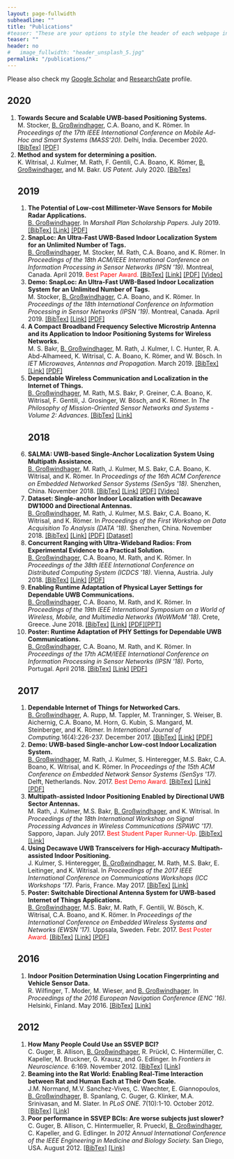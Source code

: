 ```yaml
---
layout: page-fullwidth
subheadline: ""
title: "Publications"
#teaser: "These are your options to style the header of each webpage individually. <em>Feeling Responsive</em> uses <a href='http://srobbin.com/jquery-plugins/backstretch/'>Backstretch by Scott Robin</a> to expand them from left to right. The width should be 1600 pixel or higher using a ratio like 16:9 or 21:9 or 2:1."
teaser: ""
header: no
#   image_fullwidth: "header_unsplash_5.jpg"
permalink: "/publications/"
---
```

<!---<ul>
    {% for post in site.tags.header %}
    <li><a href="{{ site.url }}{{ site.baseurl }}{{ post.url }}">{{ post.title }}</a></li>
    {% endfor %}
</ul>--->

Please also check my <a href="https://scholar.google.at/citations?user=yteSRaIAAAAJ&hl=de&oi=ao">Google Scholar</a> and <a href="https://www.researchgate.net/profile/Bernhard_Grosswindhager">ResearchGate</a> profile.
<h2>2020</h2>
<ol class="bibliography">
<li><span id="stocker2020secure"><b>Towards Secure and Scalable UWB-based Positioning Systems.</b> <br> M. Stocker, <u>B. Großwindhager</u>, C.A. Boano, and K. Römer. In <i>Proceedings of the 17th IEEE International Conference on Mobile Ad-Hoc and Smart Systems (MASS'20).</i> Delhi, India. December 2020. </span>
<span onclick="toggleTextstocker2020secure()"><a href="#" onclick="return false;">[BibTex]</a> </span> <a href="../pubs/stocker2020secure.pdf">[PDF]</a>
<div class="textstocker2020secure" style="display:none"><div class="highlight"><pre>@inproceedings{stocker2020secure,
 author = {Stocker, Michael and Gro{\ss}windhager, Bernhard and Boano, Carlo Alberto and R\"{o}mer, Kay},
 title = {Towards Secure and Scalable UWB-based Positioning Systems},
 booktitle = {17th IEEE International Conference on Mobile Ad-Hoc and Smart Systems},
 series = {MASS'20},
 year = {2020},
 location = {Delhi, India},
} 
</pre></div></div> <script> function toggleTextstocker2020secure() { $('.textstocker2020secure').toggle(); } </script>
</li>
<li><span id="witrisal2020positionpatent"><b>Method and system for determining a position.</b> <br> K. Witrisal, J. Kulmer, M. Rath, F. Gentili, C.A. Boano, K. Römer, <u>B. Großwindhager</u>, and M. Bakr. <i>US Patent.</i> July 2020. </span>
<span onclick="toggleTextwitrisal2020positionpatent()"><a href="#" onclick="return false;">[BibTex]</a> </span> 
<div class="textwitrisal2020positionpatent" style="display:none"><div class="highlight"><pre>@misc{witrisal2020positionpatent,
 author={Witrisal, Klaus and Kulmer, Josef and Rath, Michael and Gentili, Fabrizio and Boano, Carlo Alberto and R{\"o}mer, Kay Uwe and Grosswindhager, Bernhard and Bakr, Mustafa Safaa Ahmed},
 title={Method and system for determining a position},
 url={https://patents.google.com/patent/US20200217920A1/en},
 year={2020},
 month=jul,
 publisher={Google Patents},
 note={US Patent App. 16/624,359}
} 
</pre></div></div> <script> function toggleTextwitrisal2020positionpatent() { $('.textwitrisal2020positionpatent').toggle(); } </script>
</li>


<h2>2019</h2>

<ol class="bibliography">
<li><span id="grosswindhager2019mmwave"><b>The Potential of Low-cost Millimeter-Wave Sensors for Mobile Radar Applications.</b> <br> <u>B. Großwindhager</u>. In <i>Marshall Plan Scholarship Papers.</i> July 2019.</span>
<span onclick="toggleTextgrosswindhager2019mmwave()"><a href="#" onclick="return false;">[BibTex]</a> </span> <a href="https://static1.squarespace.com/static/559921a3e4b02c1d7480f8f4/t/5d4a91c2e6cf6c000129fbb8/1565168078616/Grosswindhager+Bernhard_+868.pdf">[Link]</a> <a href="../pubs/grosswindhager2019mmwave.pdf">[PDF]</a> <div class="textgrosswindhager2019mmwave" style="display:none"><div class="highlight"><pre>@inproceedings{grosswindhager2019mmwave,
 author = {Gro{\ss}windhager, Bernhard},
 title = {The Potential of Low-cost Millimeter-Wave Sensors for Mobile Radar Applications},
 booktitle = {Marshall Plan Scholarship Papers},
 year = {2019}
}
</pre></div></div> <script> function toggleTextgrosswindhager2019mmwave() { $('.textgrosswindhager2019mmwave').toggle(); } </script>
</li>
<li><span id="grosswindhager2019snaploc"><b>SnapLoc: An Ultra-Fast UWB-Based Indoor Localization System for an Unlimited Number of Tags.</b> <br> <u>B. Großwindhager</u>, M. Stocker, M. Rath, C.A. Boano, and K. Römer. In <i>Proceedings of the 18th ACM/IEEE International Conference on Information Processing in Sensor Networks (IPSN ’19).</i> Montreal, Canada. April 2019. <font color="red">Best Paper Award. </font></span>
<span onclick="toggleTextgrosswindhager2019snaploc()"><a href="#" onclick="return false;">[BibTex]</a> </span> <a href="https://dl.acm.org/citation.cfm?id=3310389">[Link]</a> <a href="../pubs/grosswindhager2019snaploc.pdf">[PDF]</a>
<a href="/snaploc_video/">[Video]</a>
<div class="textgrosswindhager2019snaploc" style="display:none"><div class="highlight"><pre>@inproceedings{grosswindhager2019snaploc,
 author = {Gro{\ss}windhager, Bernhard and Stocker, Michael and Rath, Michael and Boano, Carlo Alberto and R\"{o}mer, Kay},
 title = {SnapLoc: An Ultra-fast UWB-based Indoor Localization System for an Unlimited Number of Tags},
 booktitle = {Proceedings of the 18th ACM/IEEE International Conference on Information Processing in Sensor Networks},
 series = {IPSN '19},
 year = {2019},
 isbn = {978-1-4503-6284-9},
 location = {Montreal, Quebec, Canada},
 pages = {61--72},
 numpages = {12},
 url = {http://doi.acm.org/10.1145/3302506.3310389},
 doi = {10.1145/3302506.3310389},
 acmid = {3310389}
} 
</pre></div></div> <script> function toggleTextgrosswindhager2019snaploc() { $('.textgrosswindhager2019snaploc').toggle(); } </script>
</li>
<li><span id="stocker2019snaplocdemo"><b>Demo: SnapLoc: An Ultra-Fast UWB-Based Indoor Localization System for an Unlimited Number of Tags.</b> <br> M. Stocker, <u>B. Großwindhager</u>, C.A. Boano, and K. Römer. In <i>Proceedings of the 18th International Conference on Information Processing in Sensor Networks (IPSN ’19).</i> Montreal, Canada. April 2019.</span>
<span onclick="toggleTextstocker2019snaplocdemo()"><a href="#" onclick="return false;">[BibTex]</a> </span> <a href="https://dl.acm.org/citation.cfm?id=3312487">[Link]</a> <a href="../pubs/stocker2019snaplocdemo.pdf">[PDF]</a> <div class="textstocker2019snaplocdemo" style="display:none"><div class="highlight"><pre>@inproceedings{stocker2019snaplocdemo,
 author = {Stocker, Michael and Gro{\ss}windhager, Bernhard and Boano, Carlo Alberto and R\"{o}mer, Kay},
 title = {SnapLoc: An Ultra-fast UWB-based Indoor Localization System for an Unlimited Number of Tags: Demo Abstract},
 booktitle = {Proceedings of the 18th International Conference on Information Processing in Sensor Networks},
 series = {IPSN '19},
 year = {2019},
 isbn = {978-1-4503-6284-9},
 location = {Montreal, Quebec, Canada},
 pages = {348--349},
 numpages = {2},
 url = {http://doi.acm.org/10.1145/3302506.3312487},
 doi = {10.1145/3302506.3312487},
 acmid = {3312487},
} 
</pre></div></div> <script> function toggleTextstocker2019snaplocdemo() { $('.textstocker2019snaplocdemo').toggle(); } </script>
</li>
<li><span id="bakr2019antenna"><b>A Compact Broadband Frequency Selective Microstrip Antenna and its Application to Indoor Positioning Systems for Wireless Networks.</b> <br> M. S. Bakr, <u>B. Großwindhager</u>, M. Rath, J. Kulmer, I. C. Hunter, R. A. Abd-Alhameed, K. Witrisal, C. A. Boano, K. Römer, and W. Bösch. In <i>IET Microwaves, Antennas and Propagation.</i> March 2019.</span>
<span onclick="toggleTextbakr2019antenna()"><a href="#" onclick="return false;">[BibTex]</a> </span> <a
href="http://ietdl.org/t/ga0kX">[Link]</a> <a href="../pubs/bakr2019antenna.pdf">[PDF]</a> <div class="textbakr2019antenna" style="display:none"><div class="highlight"><pre>@article{bakr2019antenna,
  author = {Bakr, Mustafa S. and Gro{\ss}windhager, Bernhard and Rath, Michael and Kulmer, Josef and Hunter, Ian C. and Abd-Alhameed, Raed A. and Witrisal, Klaus and Boano, Carlo A. and R{\"o}mer, Kay and B{\"o}sch, Wolfgang},
  title = {A Compact Broadband Frequency Selective Microstrip Antenna and Its Application to Indoor Positioning Systems for Wireless Networks},
  ISSN = {1751-8725},
  journal = {IET Microwaves, Antennas and Propagation},
  year = {2019},
  month = {March},
  publisher ={Institution of Engineering and Technology},
}
</pre></div></div> <script> function toggleTextbakr2019antenna() { $('.textbakr2019antenna').toggle(); } </script> </li>
<li><span id="grosswindhager2018bookdependable"><b>Dependable Wireless Communication and Localization in the Internet of Things.</b> <br> <u>B. Großwindhager</u>, M. Rath, M.S. Bakr, P. Greiner, C.A. Boano, K. Witrisal, F. Gentili, J. Grosinger, W. Bösch, and K. Römer. In <i>The Philosophy of Mission-Oriented Sensor Networks and Systems - Volume 2: Advances</i>.</span>
<span onclick="toggleTextgrosswindhager2018bookdependable()"><a href="#" onclick="return false;">[BibTex]</a> </span> <a
href="https://link.springer.com/chapter/10.1007/978-3-319-92384-0_7">[Link]</a> <div class="textgrosswindhager2018bookdependable" style="display:none"><div class="highlight"><pre>@Inbook{grosswindhager2019bookdependable,
  author={Gro{\ss}windhager, Bernhard and Rath, Michael and Bakr, Mustafa S. and Greiner, Philipp and Boano, Carlo Alberto and Witrisal, Klaus and Gentili, Fabrizio and Grosinger, Jasmin and B{\"o}sch, Wolfgang and R{\"o}mer, Kay},
  editor={Ammari, Habib M.},
  title={Dependable Wireless Communication and Localization in the Internet of Things},
  bookTitle={Mission-Oriented Sensor Networks and Systems: Art and Science: Volume 2: Advances},
  year={2019},
  publisher={Springer International Publishing},
  address={Cham},
  pages={209--256},
  isbn={978-3-319-92384-0},
  doi={10.1007/978-3-319-92384-0_7},
  url={https://doi.org/10.1007/978-3-319-92384-0_7}
}
</pre></div></div> <script> function toggleTextgrosswindhager2018bookdependable() { $('.textgrosswindhager2018bookdependable').toggle(); } </script> </li>


<h2>2018</h2>

<li><span id="grosswindhager2018salma"><b>SALMA: UWB-based Single-Anchor Localization System Using Multipath Assistance.</b> <br> <u>B. Großwindhager</u>, M. Rath, J. Kulmer, M.S. Bakr, C.A. Boano, K. Witrisal, and K. Römer. In <i>Proceedings of the 16th ACM Conference on Embedded Networked Sensor Systems (SenSys '18).</i> Shenzhen, China. November 2018.</span>
<span onclick="toggleTextgrosswindhager2018salma()"><a href="#" onclick="return false;">[BibTex]</a> </span> <a href="https://dl.acm.org/citation.cfm?id=3274844">[Link]</a> <a href="../pubs/grosswindhager2018salma.pdf">[PDF]</a> 
<a href="/salma_video/">[Video]</a>
<div class="textgrosswindhager2018salma" style="display:none"><div class="highlight"><pre>@inproceedings{grosswindhager2018salma,
  author = {Gro{\ss}windhager, Bernhard and Rath, Michael and Kulmer, Josef and Bakr, Mustafa S. and Boano, Carlo Alberto and Witrisal, Klaus and R\"{o}mer, Kay},
  title = {SALMA: UWB-based Single-Anchor Localization System Using Multipath Assistance},
  booktitle = {Proceedings of the 16th ACM Conference on Embedded Networked Sensor Systems},
  series = {SenSys '18},
  year = {2018},
  isbn = {978-1-4503-5952-8},
  location = {Shenzhen, China},
  pages = {132--144},
  doi = {10.1145/3274783.3274844},
} 
</pre></div></div> <script> function toggleTextgrosswindhager2018salma() { $('.textgrosswindhager2018salma').toggle(); } </script> </li>
<li><span id="grosswindhager2018dataset"><b>Dataset: Single-anchor Indoor Localization with Decawave DW1000 and Directional Antennas.</b> <br> <u>B. Großwindhager</u>, M. Rath, J. Kulmer, M.S. Bakr, C.A. Boano, K. Witrisal, and K. Römer. In <i>Proceedings of the First Workshop on Data Acquisition To Analysis (DATA '18).</i> Shenzhen, China. November 2018.</span>
<span onclick="toggleTextgrosswindhager2018dataset()"><a href="#" onclick="return false;">[BibTex]</a> </span> <a href="https://dl.acm.org/citation.cfm?id=3277879">[Link]</a> <a href="../pubs/grosswindhager2018dataset.pdf">[PDF]</a> <a href="https://www.tugraz.at/en/institutes/iti/salma/database/">[Dataset]</a> <div class="textgrosswindhager2018dataset" style="display:none"><div class="highlight"><pre>@inproceedings{grosswindhager2018dataset,
  author={Gro{\ss}windhager, Bernhard and Rath, Michael and Kulmer, Josef and Bakr, Mustafa S and Boano, Carlo Alberto and Witrisal, Klaus and R{\"o}mer, Kay},
  title={Dataset: single-anchor indoor localization with decawave DW1000 and directional antennas},
  booktitle={Proceedings of the First Workshop on Data Acquisition To Analysis},
  series = {DATA '18},
  year = {2018},
  isbn = {978-1-4503-6049-4},
  location = {Shenzhen, China},
  pages = {21--22},
  doi = {10.1145/3277868.3277879},
}
</pre></div></div> <script> function toggleTextgrosswindhager2018dataset() { $('.textgrosswindhager2018dataset').toggle(); } </script> </li>
<li><span id="grosswindhager2018concurrent"><b>Concurrent Ranging with Ultra-Wideband Radios: From Experimental Evidence to a Practical Solution.</b> <br> <u>B. Großwindhager</u>, C.A. Boano, M. Rath, and K. Römer. In <i>Proceedings of the 38th IEEE International Conference on Distributed Computing System (ICDCS '18).</i> Vienna, Austria. July 2018.</span>
<span onclick="toggleTextgrosswindhager2018concurrent()"><a href="#" onclick="return false;">[BibTex]</a> </span> <a href="https://ieeexplore.ieee.org/document/8416412">[Link]</a> <a href="../pubs/grosswindhager2018concurrent.pdf">[PDF]</a> <div class="textgrosswindhager2018concurrent" style="display:none"><div class="highlight"><pre>@inproceedings{grosswindhager2018concurrent,
  author={B. Gro{\ss}windhager and C. A. Boano and M. Rath and K. Römer}, 
  title={Concurrent Ranging with Ultra-Wideband Radios: From Experimental Evidence to a Practical Solution}, 
  booktitle={IEEE 38th International Conference on Distributed Computing Systems (ICDCS)}, 
  year={2018}, 
  volume={}, 
  number={}, 
  pages={1460-1467}, 
  doi={10.1109/ICDCS.2018.00149}, 
  ISSN={2575-8411}, 
  month={July},
} 
</pre></div></div> <script> function toggleTextgrosswindhager2018concurrent() { $('.textgrosswindhager2018concurrent').toggle(); } </script> </li>
<li><span id="grosswindhager2018adaptation"><b>Enabling Runtime Adaptation of Physical Layer Settings for Dependable UWB Communications.</b> <br> <u>B. Großwindhager</u>, C.A. Boano, M. Rath, and K. Römer. In <i>Proceedings of the 19th IEEE International Symposium on a World of Wireless, Mobile, and Multimedia Networks (WoWMoM '18).</i> Crete, Greece. June 2018.</span>
<span onclick="toggleTextgrosswindhager2018adaptation()"><a href="#" onclick="return false;">[BibTex]</a> </span> <a href="https://ieeexplore.ieee.org/document/8449776">[Link]</a> <a href="../pubs/grosswindhager2018adaptation.pdf">[PDF]</a><a href="../presentations/presentation_WoWMoM_2018_Grosswindhager_16to9.pdf">[PPT]</a> <div class="textgrosswindhager2018adaptation" style="display:none"><div class="highlight"><pre>@inproceedings{grosswindhager2018adaptation,
  author={B. Gro{\ss}windhager and C. Alberto Boano and M. Rath and K. R{\"o}mer}, 
  booktitle={2018 IEEE 19th International Symposium on "A World of Wireless, Mobile and Multimedia Networks" (WoWMoM)}, 
  title={Enabling Runtime Adaptation of Physical Layer Settings for Dependable UWB Communications}, 
  year={2018}, 
  pages={01-11}, 
  doi={10.1109/WoWMoM.2018.8449776}, 
  month={June},
}
</pre></div></div> <script> function toggleTextgrosswindhager2018adaptation() { $('.textgrosswindhager2018adaptation').toggle(); } </script> </li>
<li><span id="grosswindhager2018posteradaptation"><b>Poster: Runtime Adaptation of PHY Settings for Dependable UWB Communications.</b> <br> <u>B. Großwindhager</u>, C.A. Boano, M. Rath, and K. Römer. In <i>Proceedings of the 17th ACM/IEEE International Conference on Information Processing in Sensor Networks (IPSN '18).</i> Porto, Portugal. April 2018.</span>
<span onclick="toggleTextgrosswindhager2018posteradaptation()"><a href="#" onclick="return false;">[BibTex]</a> </span> <a href="https://dl.acm.org/citation.cfm?id=3207971">[Link]</a> <a href="../pubs/grosswindhager2018adaptationposter.pdf">[PDF]</a> <div class="textgrosswindhager2018posteradaptation" style="display:none"><div class="highlight"><pre>@inproceedings{grosswindhager2018posteradaptation,
  author = {Gro{\ss}windhager, Bernhard and Boano, Carlo Alberto and Rath, Michael and R{\"o}mer, Kay},
  title = {Runtime Adaptation of PHY Settings for Dependable UWB Communications: Poster Abstract},
  booktitle = {Proceedings of the 17th ACM/IEEE International Conference on Information Processing in Sensor Networks},
  series = {IPSN '18},
  year = {2018},
  isbn = {978-1-5386-5298-5},
  location = {Porto, Portugal},
  pages = {128--129},
  doi = {10.1109/IPSN.2018.00027},
}
</pre></div></div> <script> function toggleTextgrosswindhager2018posteradaptation() { $('.textgrosswindhager2018posteradaptation').toggle(); } </script> </li>
</ol>



<h2>2017</h2>

<ol class="bibliography">
<li><span id="grosswindhager2017networkedcars"><b>Dependable Internet of Things for Networked Cars.</b> <br> <u>B. Großwindhager</u>, A. Rupp, M. Tappler, M. Tranninger, S. Weiser, B. Aichernig, C.A. Boano, M. Horn, G. Kubin, S. Mangard, M. Steinberger, and K. Römer. In <i>International Journal of Computing.</i>16(4):226-237. December 2017. </span>
<span onclick="toggleTextgrosswindhager2017networkedcars()"><a href="#" onclick="return false;">[BibTex]</a> </span> <a href="http://www.computingonline.net/computing/article/view/911">[Link]</a> <a href="../pubs/grosswindhager2017networkedcars.pdf">[PDF]</a> <div class="textgrosswindhager2017networkedcars" style="display:none"><div class="highlight"><pre>@article{grosswindhager2017networkedcars,
  author = {Bernhard Gro{\ss}windhager and Astrid Rupp and Martin Tappler and Markus Tranninger and Samuel Weiser and Bernhard Aichernig and Carlo Alberto Boano and Martin Horn and Gernot Kubin and Stefan Mangard and Martin Steinberger and Kay Römer},
  title = {Dependable Internet of Things for Networked Cars},
  journal = {International Journal of Computing},
  volume = {16},
  number = {4},
  year = {2017},
  issn = {2312-5381},
  pages = {226--237},
}
</pre></div></div> <script> function toggleTextgrosswindhager2017networkedcars() { $('.textgrosswindhager2017networkedcars').toggle(); } </script> </li>
<li><span id="grosswindhager2017demosingleanchor"><b>Demo: UWB-based Single-anchor Low-cost Indoor Localization System.</b> <br> <u>B. Großwindhager</u>, M. Rath, J. Kulmer, S. Hinteregger, M.S. Bakr, C.A. Boano, K. Witrisal, and K. Römer. In <i>Proceedings of the 15th ACM Conference on Embedded Network Sensor Systems (SenSys '17). </i> Delft, Netherlands. Nov. 2017. <font color="red">Best Demo Award. </font></span>
<span onclick="toggleTextgrosswindhager2017demosingleanchor()"><a href="#" onclick="return false;">[BibTex]</a> </span> <a href="https://dl.acm.org/citation.cfm?id=3136961">[Link]</a> <a href="../pubs/grosswindhager2017singleanchordemo.pdf">[PDF]</a> <div class="textgrosswindhager2017demosingleanchor" style="display:none"><div class="highlight"><pre>@inproceedings{grosswindhager2017demosingleanchor,
  author = {Gro{\ss}windhager, Bernhard and Rath, Michael and Kulmer, Josef and Hinteregger, Stefan and Bakr, Mustafa and Boano, Carlo Alberto and Witrisal, Klaus and R\"{o}mer, Kay},
  title = {UWB-based Single-anchor Low-cost Indoor Localization System},
  booktitle = {Proceedings of the 15th ACM Conference on Embedded Network Sensor Systems},
  series = {SenSys '17},
  year = {2017},
  isbn = {978-1-4503-5459-2},
  location = {Delft, Netherlands},
  pages = {34:1--34:2},
  doi = {10.1145/3131672.3136961},
}
</pre></div></div> <script> function toggleTextgrosswindhager2017demosingleanchor() { $('.textgrosswindhager2017demosingleanchor').toggle(); } </script> </li>
<li><span id="rath2017directional"><b>Multipath-assisted Indoor Positioning Enabled by Directional UWB Sector Antennas. </b> <br> M. Rath, J. Kulmer, M.S. Bakr, <u>B. Großwindhager</u>, and K. Witrisal. In <i>Proceedings of the 18th International Workshop on Signal Processing Advances in Wireless Communications (SPAWC '17). </i> Sapporo, Japan. July 2017. <font color="red">Best Student Paper Runner-Up. </font></span>
<span onclick="toggleTextrath2017directional()"><a href="#" onclick="return false;">[BibTex]</a> </span> <a href="https://ieeexplore.ieee.org/document/8227739">[Link]</a> <div class="textrath2017directional" style="display:none"><div class="highlight"><pre>@inproceedings{rath2017directional,
  author={M. Rath and J. Kulmer and M. S. Bakr and B. Gro{\ss}windhager and K. Witrisal}, 
  booktitle={2017 IEEE 18th International Workshop on Signal Processing Advances in Wireless Communications (SPAWC)}, 
  title={Multipath-assisted indoor positioning enabled by directional UWB sector antennas}, 
  year={2017}, 
  pages={1-5}, 
  doi={10.1109/SPAWC.2017.8227739}, 
  ISSN={1948-3252}, 
  month={July},
}
</pre></div></div> <script> function toggleTextrath2017directional() { $('.textrath2017directional').toggle(); } </script> </li>
<li><span id="kulmer2017decawave"><b>Using Decawave UWB Transceivers for High-accuracy Multipath-assisted Indoor Positioning. </b> <br> J. Kulmer, S. Hinteregger, <u>B. Großwindhager</u>, M. Rath, M.S. Bakr, E. Leitinger, and K. Witrisal. In <i>Proceedings of the 2017 IEEE International Conference on Communications Workshops (ICC Workshops '17). </i> Paris, France. May 2017. </span>
<span onclick="toggleTextkulmer2017decawave()"><a href="#" onclick="return false;">[BibTex]</a> </span> <a href="https://ieeexplore.ieee.org/document/7962828">[Link]</a> <div class="textkulmer2017decawave" style="display:none"><div class="highlight"><pre>@inproceedings{kulmer2017decawave,
  author={J. Kulmer and S. Hinteregger and B. Gro{\ss}windhager and M. Rath and M. S. Bakr and E. Leitinger and K. Witrisal}, 
  booktitle={2017 IEEE International Conference on Communications Workshops (ICC Workshops)}, 
  title={Using DecaWave UWB transceivers for high-accuracy multipath-assisted indoor positioning}, 
  year={2017}, 
  pages={1239-1245}, 
  doi={10.1109/ICCW.2017.7962828}, 
  ISSN={2474-9133}, 
  month={May},
}
</pre></div></div> <script> function toggleTextkulmer2017decawave() { $('.textkulmer2017decawave').toggle(); } </script> </li>
<li><span id="grosswindhager2017posterswitchable"><b>Poster: Switchable Directional Antenna System for UWB-based Internet of Things Applications.</b> <br> <u>B. Großwindhager</u>, M.S. Bakr, M. Rath, F. Gentili, W. Bösch, K. Witrisal, C.A. Boano, and K. Römer. In <i>Proceedings of the International Conference on Embedded Wireless Systems and Networks (EWSN '17). </i> Uppsala, Sweden. Febr. 2017. <font color="red">Best Poster Award. </font></span>
<span onclick="toggleTextgrosswindhager2017posterswitchable()"><a href="#" onclick="return false;">[BibTex]</a> </span> <a href="https://dl.acm.org/citation.cfm?id=3108044">[Link]</a> <a href="../pubs/grosswindhager2017switchable.pdf">[PDF]</a> <div class="textgrosswindhager2017posterswitchable" style="display:none"><div class="highlight"><pre>@inproceedings{grosswindhager2017posterswitchable,
  author = {Gro{\ss}windhager, Bernhard and Bakr, Mustafa S. and Rath, Michael and Gentili, Fabrizio and B\"{o}sch, Wolfgang and Witrisal, Klaus and Boano, Carlo Alberto and R\"{o}mer, Kay},
  title = {Poster: Switchable Directional Antenna System for UWB-based Internet of Things Applications},
  booktitle = {Proceedings of the 2017 International Conference on Embedded Wireless Systems and Networks},
  series = {EWSN '17},
  year = {2017},
  isbn = {978-0-9949886-1-4},
  location = {Uppsala, Sweden},
  pages = {210--211},
}
</pre></div></div> <script> function toggleTextgrosswindhager2017posterswitchable() { $('.textgrosswindhager2017posterswitchable').toggle(); } </script> </li>
</ol>


<h2>2016</h2>

<ol class="bibliography">
<li><span id="wilfinger2016vehicle"><b>Indoor Position Determination Using Location Fingerprinting and Vehicle Sensor Data. </b> <br> R. Wilfinger, T. Moder, M. Wieser, and <u>B. Großwindhager</u>. In <i>Proceedings of the 2016 European Navigation Conference (ENC '16). </i> Helsinki, Finland. May 2016. </span>
<span onclick="toggleTextwilfinger2016vehicle()"><a href="#" onclick="return false;">[BibTex]</a> </span> <a href="https://ieeexplore.ieee.org/document/7530561">[Link]</a> <div class="textwilfinger2016vehicle" style="display:none"><div class="highlight"><pre>@inproceedings{wilfinger2016vehicle,
  author={R. Wilfinger and T. Moder and M. Wieser and B. Gro{\ss}windhager}, 
  booktitle={2016 European Navigation Conference (ENC)}, 
  title={Indoor position determination using location fingerprinting and vehicle sensor data}, 
  year={2016}, 
  pages={1-9}, 
  doi={10.1109/EURONAV.2016.7530561}, 
  ISSN={}, 
  month={May},
}
</pre></div></div> <script> function toggleTextwilfinger2016vehicle() { $('.textwilfinger2016vehicle').toggle(); } </script> </li>
</ol>

<h2>2012</h2>

<ol class="bibliography">
<li><span id="guger2012ssvep"><b>How Many People Could Use an SSVEP BCI? </b> <br> C. Guger, B. Allison, <u>B. Großwindhager</u>, R. Prückl, C. Hintermüller, C. Kapeller, M. Bruckner, G. Krausz, and G. Edlinger. In <i>Frontiers in Neuroscience. </i> 6:169. November 2012. </span>
<span onclick="toggleTextguger2012ssvep()"><a href="#" onclick="return false;">[BibTex]</a> </span> <a href="https://www.ncbi.nlm.nih.gov/pubmed/23181009">[Link]</a> <div class="textguger2012ssvep" style="display:none"><div class="highlight"><pre>@article{guger2012ssvep,
  title={How many people could use an SSVEP BCI?},
  author={Guger, Christoph and Allison, Brendan Z and Gro{\ss}windhager, Bernhard and Pr{\"u}ckl, Robert and Hinterm{\"u}ller, Christoph and Kapeller, Christoph and Bruckner, Markus and Krausz, Gunther and Edlinger, G{\"u}nter},
  journal={Frontiers in neuroscience},
  volume={6},
  pages={169},
  year={2012},
  publisher={Frontiers}
}
</pre></div></div> <script> function toggleTextguger2012ssvep() { $('.textguger2012ssvep').toggle(); } </script> </li>
<li><span id="normand2012beaming"><b>Beaming into the Rat World: Enabling Real-Time Interaction between Rat and Human Each at Their Own Scale. </b> <br> J.M. Normand, M.V. Sanchez-Vives, C. Waechter, E. Giannopoulos, <u>B. Großwindhager</u>, B. Spanlang, C. Guger, G. Klinker, M.A. Srinivasan, and M. Slater. In <i>PLoS ONE. </i> 7(10):1-10. October 2012. </span>
<span onclick="toggleTextnormand2012beaming()"><a href="#" onclick="return false;">[BibTex]</a> </span> <a href="https://journals.plos.org/plosone/article?id=10.1371/journal.pone.0048331">[Link]</a> <div class="textnormand2012beaming" style="display:none"><div class="highlight"><pre>@article{normand2012beaming,
  title={Beaming into the rat world: enabling real-time interaction between rat and human each at their own scale},
  author={Normand, Jean-Marie and Sanchez-Vives, Maria V and Waechter, Christian and Giannopoulos, Elias and Grosswindhager, Bernhard and Spanlang, Bernhard and Guger, Christoph and Klinker, Gudrun and Srinivasan, Mandayam A and Slater, Mel},
  journal={PloS one},
  volume={7},
  number={10},
  pages={e48331},
  year={2012},
  publisher={Public Library of Science}
}
</pre></div></div> <script> function toggleTextnormand2012beaming() { $('.textnormand2012beaming').toggle(); } </script> </li>
<li><span id="guger2012poorssvep"><b>Poor performance in SSVEP BCIs: Are worse subjects just slower? </b> <br> C. Guger, B. Allison, C. Hintermueller, R. Prueckl, <u>B. Großwindhager</u>, C. Kapeller, and G. Edlinger. In <i>2012 Annual International Conference of the IEEE Engineering in Medicine and Biology Society. </i> San Diego, USA. August 2012. </span>
<span onclick="toggleTextguger2012poorssvep()"><a href="#" onclick="return false;">[BibTex]</a> </span> <a href="https://www.ncbi.nlm.nih.gov/pubmed/23366764">[Link]</a> <div class="textguger2012poorssvep" style="display:none"><div class="highlight"><pre>@inproceedings{guger2012poorssvep,
  author={C. Guger and B. Allison and C. Hintermueller and R. Prueckl and B. Großwindhager and C. Kapeller and G. Edlinger}, 
  booktitle={2012 Annual International Conference of the IEEE Engineering in Medicine and Biology Society}, 
  title={Poor performance in SSVEP BCIs: Are worse subjects just slower?}, 
  year={2012}, 
  pages={3833-3836}, 
  doi={10.1109/EMBC.2012.6346803}, 
  ISSN={1558-4615}, 
  month={Aug},
}
</pre></div></div> <script> function toggleTextguger2012poorssvep() { $('.textguger2012poorssvep').toggle(); } </script> </li>

</ol>





